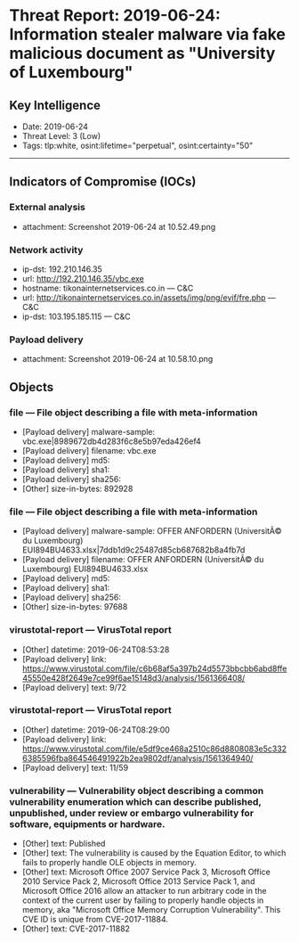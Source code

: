 # Threat Report: 2019-06-24: Information stealer malware via fake malicious document as "University of Luxembourg"


## Key Intelligence
* Date: 2019-06-24
* Threat Level: 3 (Low)
* Tags: tlp:white, osint:lifetime="perpetual", osint:certainty="50"

---

## Indicators of Compromise (IOCs)
### External analysis
* attachment: Screenshot 2019-06-24 at 10.52.49.png

### Network activity
* ip-dst: 192.210.146.35
* url: http://192.210.146.35/vbc.exe
* hostname: tikonainternetservices.co.in — C&C
* url: http://tikonainternetservices.co.in/assets/img/png/evif/fre.php — C&C
* ip-dst: 103.195.185.115 — C&C

### Payload delivery
* attachment: Screenshot 2019-06-24 at 10.58.10.png

## Objects
### file — File object describing a file with meta-information
* [Payload delivery] malware-sample: vbc.exe|8989672db4d283f6c8e5b97eda426ef4
* [Payload delivery] filename: vbc.exe
* [Payload delivery] md5: <md5>
* [Payload delivery] sha1: <sha1>
* [Payload delivery] sha256: <sha256>
* [Other] size-in-bytes: 892928

### file — File object describing a file with meta-information
* [Payload delivery] malware-sample: OFFER ANFORDERN (UniversitÃ© du Luxembourg) EUI894BU4633.xlsx|7ddb1d9c25487d85cb687682b8a4fb7d
* [Payload delivery] filename: OFFER ANFORDERN (UniversitÃ© du Luxembourg) EUI894BU4633.xlsx
* [Payload delivery] md5: <md5>
* [Payload delivery] sha1: <sha1>
* [Payload delivery] sha256: <sha256>
* [Other] size-in-bytes: 97688

### virustotal-report — VirusTotal report
* [Other] datetime: 2019-06-24T08:53:28
* [Payload delivery] link: https://www.virustotal.com/file/c6b68af5a397b24d5573bbcbb6abd8ffe45550e428f2649e7ce99f6ae15148d3/analysis/1561366408/
* [Payload delivery] text: 9/72

### virustotal-report — VirusTotal report
* [Other] datetime: 2019-06-24T08:29:00
* [Payload delivery] link: https://www.virustotal.com/file/e5df9ce468a2510c86d8808083e5c3326385596fba864546491922b2ea9802df/analysis/1561364940/
* [Payload delivery] text: 11/59

### vulnerability — Vulnerability object describing a common vulnerability enumeration which can describe published, unpublished, under review or embargo vulnerability for software, equipments or hardware.
* [Other] text: Published
* [Other] text: The vulnerability is caused by the Equation Editor, to which fails to properly handle OLE objects in memory.
* [Other] text: Microsoft Office 2007 Service Pack 3, Microsoft Office 2010 Service Pack 2, Microsoft Office 2013 Service Pack 1, and Microsoft Office 2016 allow an attacker to run arbitrary code in the context of the current user by failing to properly handle objects in memory, aka "Microsoft Office Memory Corruption Vulnerability". This CVE ID is unique from CVE-2017-11884.
* [Other] text: CVE-2017-11882
